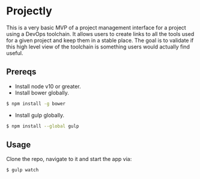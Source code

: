 # Projectly

This is a very basic MVP of a project management interface for a project using a DevOps toolchain. It allows users to create links to all the tools used for a given project and keep them in a stable place. The goal is to validate if this high level view of the toolchain is something users would actually find useful.

## Prereqs

 - Install node v10 or greater.
 - Install bower globally.

```sh
$ npm install -g bower
```

 - Install gulp globally.

```sh
$ npm install --global gulp
```

## Usage

Clone the repo, navigate to it and start the app via:

```sh
$ gulp watch
```